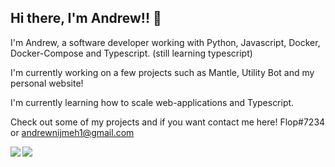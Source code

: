 ## Hi there, I'm Andrew!! 👋

I'm Andrew, a software developer working with Python, Javascript, Docker, Docker-Compose and  Typescript. (still learning typescript)

I'm currently working on a few projects such as Mantle, Utility Bot and my personal website!

I'm currently learning how to scale web-applications and Typescript.

Check out some of my projects and if you want contact me here! Flop#7234 or andrewnijmeh1@gmail.com

<img align="left" src="https://github-readme-stats.vercel.app/api?username=andrewnijmeh&count_private=true&line_height=21&show_icons=true&hide_border=true"/>
<img align="left" src="https://github-readme-stats.vercel.app/api/top-langs/?username=andrewnijmeh&layout=compact&card_width=250&hide_border=true"/>

